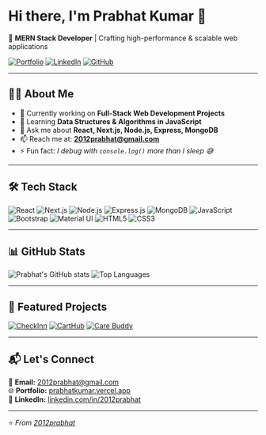 # Hi there, I'm Prabhat Kumar 👋

🚀 **MERN Stack Developer** | Crafting high-performance & scalable web applications

[![Portfolio](https://img.shields.io/badge/-Portfolio-%23000000?style=for-the-badge&logo=vercel&logoColor=white)](https://prabhatkumar.vercel.app)
[![LinkedIn](https://img.shields.io/badge/-LinkedIn-%230A66C2?style=for-the-badge&logo=linkedin&logoColor=white)](https://www.linkedin.com/in/2012prabhat)
[![GitHub](https://img.shields.io/badge/-GitHub-%23181717?style=for-the-badge&logo=github&logoColor=white)](https://github.com/2012prabhat)

---

## 👨‍💻 About Me
- 🔭 Currently working on **Full-Stack Web Development Projects**
- 🌱 Learning **Data Structures & Algorithms in JavaScript**
- 💬 Ask me about **React, Next.js, Node.js, Express, MongoDB**
- 📫 Reach me at: **2012prabhat@gmail.com**
- ⚡ Fun fact: *I debug with `console.log()` more than I sleep 😅*

---

## 🛠 Tech Stack
![React](https://img.shields.io/badge/-React-61DAFB?logo=react&logoColor=white)
![Next.js](https://img.shields.io/badge/-Next.js-000?logo=next.js)
![Node.js](https://img.shields.io/badge/-Node.js-339933?logo=node.js&logoColor=white)
![Express.js](https://img.shields.io/badge/-Express.js-000?logo=express&logoColor=white)
![MongoDB](https://img.shields.io/badge/-MongoDB-47A248?logo=mongodb&logoColor=white)
![JavaScript](https://img.shields.io/badge/-JavaScript-F7DF1E?logo=javascript&logoColor=black)
![Bootstrap](https://img.shields.io/badge/-Bootstrap-7952B3?logo=bootstrap&logoColor=white)
![Material UI](https://img.shields.io/badge/-Material%20UI-007FFF?logo=mui&logoColor=white)
![HTML5](https://img.shields.io/badge/-HTML5-E34F26?logo=html5&logoColor=white)
![CSS3](https://img.shields.io/badge/-CSS3-1572B6?logo=css3&logoColor=white)

---

## 📊 GitHub Stats
![Prabhat's GitHub stats](https://github-readme-stats.vercel.app/api?username=2012prabhat&show_icons=true&theme=radical)
![Top Languages](https://github-readme-stats.vercel.app/api/top-langs/?username=2012prabhat&layout=compact&theme=radical)

---

## 🚀 Featured Projects
[![CheckInn](https://img.shields.io/badge/-CheckInn%20(Hotel%20Booking%20App)-000?style=for-the-badge)](https://github.com/2012prabhat/checkinn)
[![CartHub](https://img.shields.io/badge/-CartHub%20(Shopping%20Dashboard)-000?style=for-the-badge)](https://github.com/2012prabhat/carthub)
[![Care Buddy](https://img.shields.io/badge/-Care%20Buddy%20(Appointment%20App)-000?style=for-the-badge)](https://github.com/2012prabhat/care-buddy)

---

## 📬 Let's Connect
💌 **Email:** 2012prabhat@gmail.com  
🌐 **Portfolio:** [prabhatkumar.vercel.app](https://prabhatkumar.vercel.app)  
💼 **LinkedIn:** [linkedin.com/in/2012prabhat](https://www.linkedin.com/in/2012prabhat)

---

⭐️ *From [2012prabhat](https://github.com/2012prabhat)*
